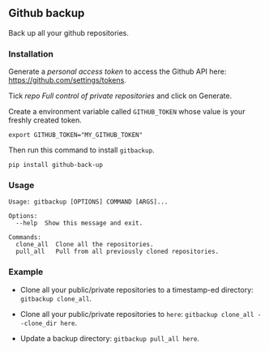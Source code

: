 ## Github backup
Back up all your github repositories.

### Installation

Generate a *personal access token* to access the Github API here: https://github.com/settings/tokens.

Tick *repo Full control of private repositories* and click on Generate.

Create a environment variable called `GITHUB_TOKEN` whose value is your freshly created token.

`export GITHUB_TOKEN="MY_GITHUB_TOKEN"`

Then run this command to install `gitbackup`.

`pip install github-back-up`

### Usage
```
Usage: gitbackup [OPTIONS] COMMAND [ARGS]...

Options:
  --help  Show this message and exit.

Commands:
  clone_all  Clone all the repositories.
  pull_all   Pull from all previously cloned repositories.
```

### Example

- Clone all your public/private repositories to a timestamp-ed directory: `gitbackup clone_all`.

- Clone all your public/private repositories to `here`: `gitbackup clone_all --clone_dir here`.

- Update a backup directory: `gitbackup pull_all here`.
